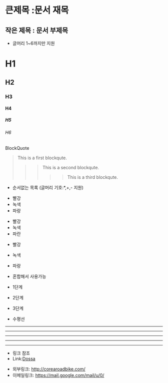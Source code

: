 큰제목 :문서 재목
=================

작은 제목 : 문서 부제목
-----------------------

- 글머리 1~6까지만 지원
# H1
## H2
### H3
#### H4
##### H5
###### H6

BlockQuote
> This is a first blockqute.
> >	> This is a second blockqute.
> >	>	>	> This is a third blockqute.

- 순서없는 목록 (글머리 기호:*,+,- 지원)
* 빨강
 * 녹색
  * 파랑
  
+ 빨강
 + 녹색
  + 파란  

- 빨강
 - 녹색
  - 파랑

- 혼합해서 사용가능
* 1단계
 - 2단계
  + 3단계

- 수평선 
* * *
***
*****
- - -
----------------------------

- 링크 참조
- Link:[Dossa](http://corearoadbike.com/, "도싸")

* 외부링크: <http://corearoadbike.com/>
* 이메일링크: <https://mail.google.com/mail/u/0/>

